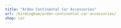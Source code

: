 ```yaml
---
title: "Arden Continental Car Accessories"
url: /birmingham/arden-continental-car-accessories/
shop: car
---
```

